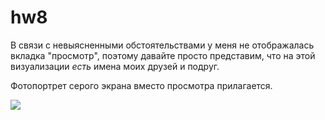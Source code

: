 # hw8

В связи с невыясненными обстоятельствами у меня не отображалась вкладка "просмотр", поэтому давайте просто представим, что на этой визуализации _есть_ имена моих друзей и подруг.

Фотопортрет серого экрана вместо просмотра прилагается.

![](https://sun1-3.userapi.com/c840421/v840421017/7c71c/jf0Tdfe97o4.jpg)

